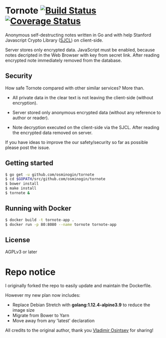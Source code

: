 # Tornote [![Build Status](https://travis-ci.org/cig0/tornote.svg?branch=master)](https://travis-ci.org/osminogin/tornote) [![Coverage Status](https://coveralls.io/repos/github/cig0/tornote/badge.svg?branch=master)](https://coveralls.io/github/cig0/tornote?branch=master)

Anonymous self-destructing notes written in Go and with help Stanford Javascript Crypto Library ([SJCL](https://crypto.stanford.edu/sjcl/)) on client-side.

Server stores only encrypted data. JavaScript must be enabled, because notes decripted in the Web Browser with key from secret link. After reading encrypted note immediately removed from the database.

## Security

How safe Tornote compared with other similar services? More than.

+ All private data in the clear text is not leaving the client-side (without encryption).

+ Server stored only anonymous encrypted data (without any reference to author or reader).

+ Note decryption executed on the client-side via the SJCL. After reading the encrypted data removed on server.

If you have ideas to improve the our safety/security so far as possible please post the issue.

## Getting started

```bash
$ go get -u github.com/osminogin/tornote
$ cd $GOPATH/src/github.com/osminogin/tornote
$ bower install
$ make install
$ tornote &
```

## Running with Docker

```bash
$ docker build -t tornote-app .
$ docker run -p 80:8080 --name tornote tornote-app
```

## License

AGPLv3 or later

# Repo notice

I originally forked the repo to easily update and maintain the Dockerfile.

However my new plan now includes:

+ Replace Debian Stretch with  **golang:1.12.4-alpine3.9** to reduce the image size
+ Migrate from Bower to Yarn
+ Move away from any 'latest' declaration

All credits to the original author, thank you [Vladimir Osintsev](https://github.com/osminogin) for sharing!